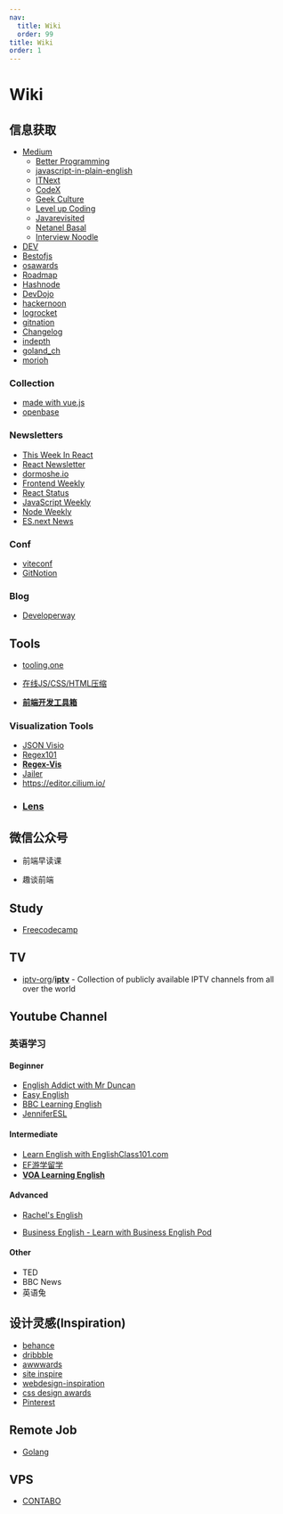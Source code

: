 ```yaml
---
nav:
  title: Wiki
  order: 99
title: Wiki
order: 1
---
```


# Wiki

## 信息获取

- [Medium](https://medium.com/)
  - [Better Programming](https://medium.com/better-programming)
  - [javascript-in-plain-english](https://medium.com/javascript-in-plain-english)
  - [ITNext](https://itnext.io/)
  - [CodeX](https://medium.com/codex)
  - [Geek Culture](https://medium.com/geekculture)
  - [Level up Coding](https://levelup.gitconnected.com/)
  - [Javarevisited](https://medium.com/javarevisited)
  - [Netanel Basal](https://netbasal.medium.com/?source=user_profile-------------------------------------)
  - [Interview Noodle](https://medium.com/interviewnoodle)
- [DEV](https://dev.to/)
- [Bestofjs](https://bestofjs.org/)
- [osawards](https://osawards.com/)
- [Roadmap](https://roadmap.sh/)
- [Hashnode](https://hashnode.com/)
- [DevDojo](https://devdojo.com/)
- [hackernoon](https://hackernoon.com/)
- [logrocket](https://blog.logrocket.com/)
- [gitnation](https://portal.gitnation.org/)
- [Changelog](https://changelog.com/)
- [indepth](https://indepth.dev/)
- [goland_ch](https://golang.ch/)
- [morioh](https://morioh.com)

### Collection

- [made with vue.js](https://madewithvuejs.com/)
- [openbase](https://openbase.com/)

### Newsletters

- [This Week In React](https://thisweekinreact.com/)
- [React Newsletter](https://reactnewsletter.com/)
- [dormoshe.io](https://dormoshe.io/)
- [Frontend Weekly](https://frontendweekly.co/)
- [React Status](https://react.statuscode.com/)
- [JavaScript Weekly](https://javascriptweekly.com/)
- [Node Weekly](https://nodeweekly.com/)
- [ES.next News](http://esnextnews.com/)

### Conf

- [viteconf](https://viteconf.org/)
- [GitNotion](https://portal.gitnation.org/)

### Blog

- [Developerway](https://www.developerway.com/)

## Tools

- [tooling.one](https://tooling.one/)

- [在线JS/CSS/HTML压缩](https://tool.oschina.net/jscompress?type=2)
- [**前端开发工具箱**](https://www.html.cn/tool/html2string/)

### Visualization Tools

- [JSON Visio](https://github.com/AykutSarac/jsonvisio.com)
- [Regex101](https://regex101.com/)
- [**Regex-Vis**](https://regex-vis.com/)
- [Jailer](https://wisser.github.io/Jailer/data-browsing.html)
- https://editor.cilium.io/
- ### [Lens](https://github.com/lensapp/lens) 

## 微信公众号

- 前端早读课

- 趣谈前端

## Study

- [Freecodecamp](https://www.freecodecamp.org/)

## TV

- [iptv-org](https://github.com/iptv-org?type=source)/**[iptv](https://github.com/iptv-org/iptv)** - Collection of publicly available IPTV channels from all over the world

## Youtube Channel

### 英语学习

#### Beginner

- [English Addict with Mr Duncan](https://www.youtube.com/channel/UC8pPDhxSn1nee70LRKJ0p3g)
- [Easy English](https://www.youtube.com/easyenglishvideos)
- [BBC Learning English](https://www.youtube.com/user/bbclearningenglish/videos)
- [JenniferESL](https://www.youtube.com/user/JenniferESL)

#### **Intermediate**

- [Learn English with EnglishClass101.com](https://www.youtube.com/c/EnglishClass101)
- [EF游学留学](https://www.youtube.com/c/ef)
- [**VOA Learning English**](https://www.youtube.com/user/VOALearningEnglish)

#### Advanced

- [Rachel's English](https://www.youtube.com/user/rachelsenglish)

- [Business English - Learn with Business English Pod](https://www.youtube.com/user/bizpod)

#### Other

- TED
- BBC News
- 英语兔

## 设计灵感(Inspiration)

- [behance](https://www.behance.net/)
- [dribbble](https://dribbble.com/)
- [awwwards](https://www.awwwards.com/)
- [site inspire](https://www.siteinspire.com/)
- [webdesign-inspiration](https://www.webdesign-inspiration.com/)
- [css design awards](https://www.cssdesignawards.com/)
- [Pinterest](https://www.pinterest.com/)

## Remote Job

- [Golang](https://www.golangprojects.com/)

## VPS

- [CONTABO](https://contabo.com)
